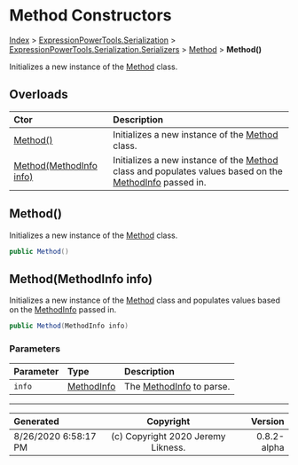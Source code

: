 ﻿# Method Constructors

[Index](../index.md) > [ExpressionPowerTools.Serialization](ExpressionPowerTools.Serialization.a.md) > [ExpressionPowerTools.Serialization.Serializers](ExpressionPowerTools.Serialization.Serializers.n.md) > [Method](ExpressionPowerTools.Serialization.Serializers.Method.cs.md) > **Method()**

Initializes a new instance of the [Method](ExpressionPowerTools.Serialization.Serializers.Method.cs.md) class.

## Overloads

| Ctor | Description |
| :-- | :-- |
| [Method()](#method) | Initializes a new instance of the [Method](ExpressionPowerTools.Serialization.Serializers.Method.cs.md) class. |
| [Method(MethodInfo info)](#methodmethodinfo-info) | Initializes a new instance of the [Method](ExpressionPowerTools.Serialization.Serializers.Method.cs.md) class and            populates values based on the [MethodInfo](https://docs.microsoft.com/dotnet/api/system.reflection.methodinfo) passed in. |

## Method()

Initializes a new instance of the [Method](ExpressionPowerTools.Serialization.Serializers.Method.cs.md) class.

```csharp
public Method()
```



## Method(MethodInfo info)

Initializes a new instance of the [Method](ExpressionPowerTools.Serialization.Serializers.Method.cs.md) class and
            populates values based on the [MethodInfo](https://docs.microsoft.com/dotnet/api/system.reflection.methodinfo) passed in.

```csharp
public Method(MethodInfo info)
```

### Parameters

| Parameter | Type | Description |
| :-- | :-- | :-- |
| `info` | [MethodInfo](https://docs.microsoft.com/dotnet/api/system.reflection.methodinfo) | The [MethodInfo](https://docs.microsoft.com/dotnet/api/system.reflection.methodinfo) to parse. |



---

| Generated | Copyright | Version |
| :-- | :-: | --: |
| 8/26/2020 6:58:17 PM | (c) Copyright 2020 Jeremy Likness. | 0.8.2-alpha |
